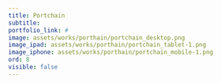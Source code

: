 ```yaml
---
title: Portchain
subtitle: 
portfolio_link: #
image: assets/works/porthain/portchain_desktop.png
image_ipad: assets/works/porthain/portchain_tablet-1.png
image_iphone: assets/works/porthain/portchain_mobile-1.png
ord: 8
visible: false
---
```



